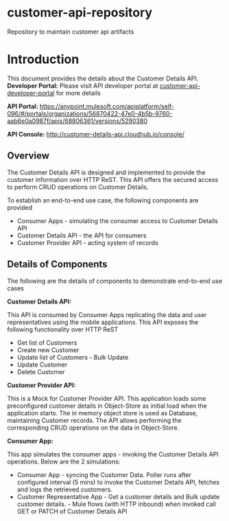 # customer-api-repository
Repository to maintain customer api artifacts


Introduction
============

This document provides the details about the Customer Details API. 
**Developer Portal:** Please visit API developer portal at  [customer-api-developer-portal](https://anypoint.mulesoft.com/apiplatform/self-096/#/portals/organizations/56870422-47e0-4b5b-9760-aab6e0a0987f/apis/68806361/versions/5290380) for more details

**API Portal:** 
https://anypoint.mulesoft.com/apiplatform/self-096/#/portals/organizations/56870422-47e0-4b5b-9760-aab6e0a0987f/apis/68806361/versions/5290380

**API Console:** 
http://customer-details-api.cloudhub.io/console/

Overview
--------

The Customer Details API is designed and implemented to provide the customer information over HTTP ReST. This API offers the secured access to perform CRUD operations on Customer Details.

To establish an end-to-end use case, the following components are provided

-   Consumer Apps - simulating the consumer access to Customer Details API
-   Customer Details API - the API for consumers
-   Customer Provider API - acting system of records

Details of Components
---------------------

The following are the details of components to demonstrate end-to-end use cases

**Customer Details API:**

This API is consumed by Consumer Apps replicating the data and user representatives using the mobile applications. This API exposes the following functionality over HTTP ReST
- Get list of Customers
- Create new Customer
- Update list of Customers - Bulk Update
- Update Customer
- Delete Customer

**Customer Provider API:**

This is a Mock for Customer Provider API. This application loads some preconfigured customer details in Object-Store as initial load when the application starts.
The in memory object store is used as Database, maintaining Customer records.
The API allows performing the corresponding CRUD operations on the data in Object-Store.

**Consumer App:**

This app simulates the consumer apps - invoking the Customer Details API operations. Below are the 2 simulations:
- Consumer App - syncing the Customer Data. Poller runs after configured interval (5 mins) to invoke the Customer Details API, fetches and logs the retrieved customers.
- Customer Representative App - Get a customer details and Bulk update customer details. - Mule flows (with HTTP inbound) when invoked call GET or PATCH of Customer Details API
